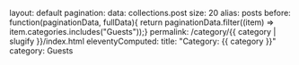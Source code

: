 layout: default
pagination:
  data: collections.post
  size: 20
  alias: posts
  before: function(paginationData, fullData){ return paginationData.filter((item)
    => item.categories.includes("Guests"));}
permalink: /category/{{ category | slugify }}/index.html
eleventyComputed:
  title: "Category: {{ category }}"
category: Guests
